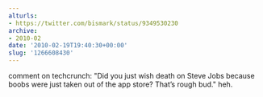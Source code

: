 ```yaml
---
alturls:
- https://twitter.com/bismark/status/9349530230
archive:
- 2010-02
date: '2010-02-19T19:40:30+00:00'
slug: '1266608430'
---
```


comment on techcrunch: "Did you just wish death on Steve Jobs because boobs were just taken out of the app store? That’s rough bud." heh.

